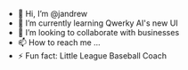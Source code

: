 - 👋 Hi, I’m @jandrew
- 🌱 I’m currently learning Qwerky AI's new UI
- 💞️ I’m looking to collaborate with businesses
- 📫 How to reach me ...
- ⚡ Fun fact: Little League Baseball Coach

<!---
jandrewq/jandrewq is a ✨ special ✨ repository because its `README.md` (this file) appears on your GitHub profile.
You can click the Preview link to take a look at your changes.
--->
